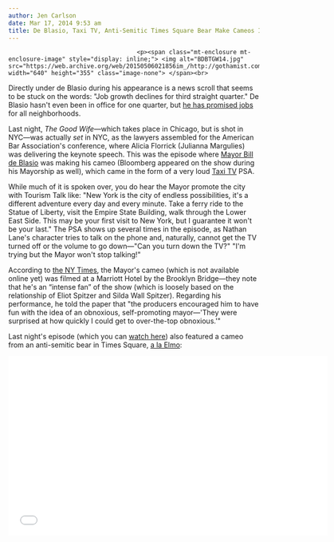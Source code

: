 ```yaml
---
author: Jen Carlson
date: Mar 17, 2014 9:53 am
title: De Blasio, Taxi TV, Anti-Semitic Times Square Bear Make Cameos In 'The Good Wife'
---
```


	
										<p><span class="mt-enclosure mt-enclosure-image" style="display: inline;"> <img alt="BDBTGW14.jpg" src="https://web.archive.org/web/20150506021856im_/http://gothamist.com/attachments/arts_jen/BDBTGW14.jpg" width="640" height="355" class="image-none"> </span><br>
<span class="photo_caption">Directly under de Blasio during his appearance is a news scroll that seems to be stuck on the words: &quot;Job growth declines for third straight quarter.&quot; De Blasio hasn&apos;t even been in office for one quarter, but <a href="https://web.archive.org/web/20150506021856/http://www.billdeblasio.com/issues/jobs">he has promised jobs</a> for all neighborhoods.</span></p>

<p>Last night, <em>The Good Wife</em>&#x2014;which takes place in Chicago, but is shot in NYC&#x2014;was actually <em>set</em> in NYC, as the lawyers assembled for the American Bar Association&apos;s conference, where Alicia Florrick (&#x200E;Julianna Margulies) was delivering the keynote speech. This was the episode where <a href="https://web.archive.org/web/20150506021856/http://gothamist.com/tags/mayordeblasio">Mayor Bill de Blasio</a> was making his cameo (Bloomberg appeared on the show during his Mayorship as well), which came in the form of a very loud <a href="https://web.archive.org/web/20150506021856/http://gothamist.com/tags/taxitv">Taxi TV</a> PSA.</p>

<p>While much of it is spoken over, you do hear the Mayor promote the city with Tourism Talk like: &quot;New York is the city of endless possibilities, it&apos;s a different adventure every day and every minute. Take a ferry ride to the Statue of Liberty, visit the Empire State Building, walk through the Lower East Side. This may be your first visit to New York, but I guarantee it won&apos;t be your last.&quot; The PSA shows up several times in the episode, as Nathan Lane&apos;s character tries to talk on the phone and, naturally, cannot get the TV turned off or the volume to go down&#x2014;&quot;Can you turn down the TV?&quot; &quot;I&apos;m trying but the Mayor won&apos;t stop talking!&quot;</p>

<p>According to <a href="https://web.archive.org/web/20150506021856/http://www.nytimes.com/2014/03/17/nyregion/main-ingredient-in-mayors-tv-cameo-ham.html?_r=0">the NY Times</a>, the Mayor&apos;s cameo (which is not available online yet) was filmed at a Marriott Hotel by the Brooklyn Bridge&#x2014;they note that he&apos;s an &#x201C;intense fan&#x201D; of the show (which is loosely based on the relationship of Eliot Spitzer and Silda Wall Spitzer). Regarding his performance, he told the paper that &quot;the producers encouraged him to have fun with the idea of an obnoxious, self-promoting mayor&#x2014;&apos;They were surprised at how quickly I could get to over-the-top obnoxious.&apos;&quot;</p>

<p>Last night&apos;s episode (which you can <a href="https://web.archive.org/web/20150506021856/http://www.cbs.com/shows/the_good_wife/video/">watch here</a>) also featured a cameo from an anti-semitic bear in Times Square, <a href="https://web.archive.org/web/20150506021856/http://gothamist.com/tags/antisemiticelmo">a la Elmo</a>: </p>

<p><iframe width="640" height="360" src="//web.archive.org/web/20150506021856if_/http://www.youtube.com/embed/F5S4dZo96_s" frameborder="0" allowfullscreen></iframe></p>					
										
									
				